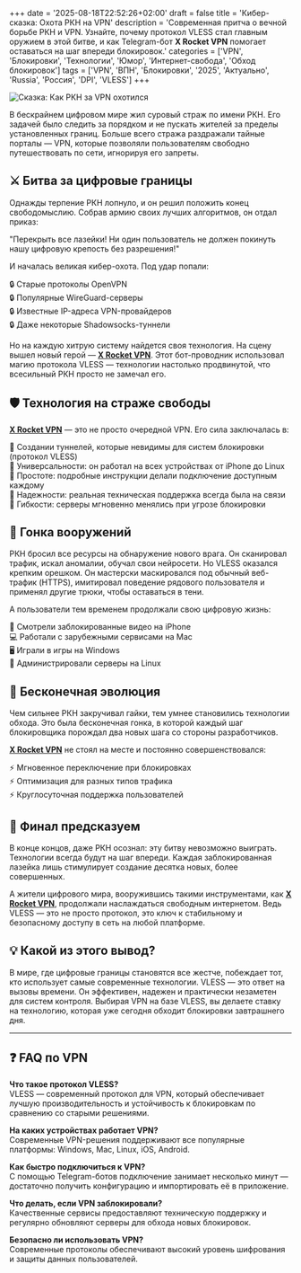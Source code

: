 +++
date = '2025-08-18T22:52:26+02:00'
draft = false
title = 'Кибер-сказка: Охота РКН на VPN'
description = 'Современная притча о вечной борьбе РКН и VPN. Узнайте, почему протокол VLESS стал главным оружием в этой битве, и как Telegram-бот **X Rocket VPN** помогает оставаться на шаг впереди блокировок.'
categories = ['VPN', 'Блокировки', 'Технологии', 'Юмор', 'Интернет-свобода', 'Обход блокировок']
tags = ['VPN', 'ВПН', 'Блокировки', '2025', 'Актуально', 'Russia', 'Россия', 'DPI', 'VLESS']
+++

![Сказка: Как РКН за VPN охотился](https://ladyfly-content.fra1.cdn.digitaloceanspaces.com/F3EB7B9D-FE98-4159-8A03-925C0103E45A.jpeg)

В бескрайнем цифровом мире жил суровый страж по имени РКН. Его задачей было следить за порядком и не пускать жителей за пределы установленных границ. Больше всего стража раздражали тайные порталы — VPN, которые позволяли пользователям свободно путешествовать по сети, игнорируя его запреты.

## ⚔️ Битва за цифровые границы

Однажды терпение РКН лопнуло, и он решил положить конец свободомыслию. Собрав армию своих лучших алгоритмов, он отдал приказ:

"Перекрыть все лазейки! Ни один пользователь не должен покинуть нашу цифровую крепость без разрешения!"

И началась великая кибер-охота. Под удар попали:

🔒 Старые протоколы OpenVPN  
🔒 Популярные WireGuard-серверы  
🔒 Известные IP-адреса VPN-провайдеров  
🔒 Даже некоторые Shadowsocks-туннели  

Но на каждую хитрую систему найдется своя технология. На сцену вышел новый герой — **[X Rocket VPN](https://t.me/X_Rocket_VPN_bot?start=ref-b-9)**. Этот бот-проводник использовал магию протокола VLESS — технологии настолько продвинутой, что всесильный РКН просто не замечал его.

## 🛡️ Технология на страже свободы

**[X Rocket VPN](https://t.me/X_Rocket_VPN_bot?start=ref-b-9)** — это не просто очередной VPN. Его сила заключалась в:

🎯 Создании туннелей, которые невидимы для систем блокировки (протокол VLESS)  
🎯 Универсальности: он работал на всех устройствах от iPhone до Linux  
🎯 Простоте: подробные инструкции делали подключение доступным каждому  
🎯 Надежности: реальная техническая поддержка всегда была на связи  
🎯 Гибкости: серверы мгновенно менялись при угрозе блокировки  

## 🧠 Гонка вооружений

РКН бросил все ресурсы на обнаружение нового врага. Он сканировал трафик, искал аномалии, обучал свои нейросети. Но VLESS оказался крепким орешком. Он мастерски маскировался под обычный веб-трафик (HTTPS), имитировал поведение рядового пользователя и применял другие трюки, чтобы оставаться в тени.

А пользователи тем временем продолжали свою цифровую жизнь:

📱 Смотрели заблокированные видео на iPhone  
💻 Работали с зарубежными сервисами на Mac  
🖥️ Играли в игры на Windows  
🐧 Администрировали серверы на Linux  

## 🔄 Бесконечная эволюция

Чем сильнее РКН закручивал гайки, тем умнее становились технологии обхода. Это была бесконечная гонка, в которой каждый шаг блокировщика порождал два новых шага со стороны разработчиков.

**[X Rocket VPN](https://t.me/X_Rocket_VPN_bot?start=ref-b-9)** не стоял на месте и постоянно совершенствовался:

⚡ Мгновенное переключение при блокировках  
⚡ Оптимизация для разных типов трафика  
⚡ Круглосуточная поддержка пользователей  

## 🏁 Финал предсказуем

В конце концов, даже РКН осознал: эту битву невозможно выиграть. Технологии всегда будут на шаг впереди. Каждая заблокированная лазейка лишь стимулирует создание десятка новых, более совершенных.

А жители цифрового мира, вооружившись такими инструментами, как **[X Rocket VPN](https://t.me/X_Rocket_VPN_bot?start=ref-b-9)**, продолжали наслаждаться свободным интернетом. Ведь VLESS — это не просто протокол, это ключ к стабильному и безопасному доступу в сеть на любой платформе.

## 💡 Какой из этого вывод?

В мире, где цифровые границы становятся все жестче, побеждает тот, кто использует самые современные технологии. VLESS — это ответ на вызовы времени. Он эффективен, надежен и практически незаметен для систем контроля. Выбирая VPN на базе VLESS, вы делаете ставку на технологию, которая уже сегодня обходит блокировки завтрашнего дня.

---

## ❓ FAQ по VPN

**Что такое протокол VLESS?**  
VLESS — современный протокол для VPN, который обеспечивает лучшую производительность и устойчивость к блокировкам по сравнению со старыми решениями.

**На каких устройствах работает VPN?**  
Современные VPN-решения поддерживают все популярные платформы: Windows, Mac, Linux, iOS, Android.

**Как быстро подключиться к VPN?**  
С помощью Telegram-ботов подключение занимает несколько минут — достаточно получить конфигурацию и импортировать её в приложение.

**Что делать, если VPN заблокировали?**  
Качественные сервисы предоставляют техническую поддержку и регулярно обновляют серверы для обхода новых блокировок.

**Безопасно ли использовать VPN?**  
Современные протоколы обеспечивают высокий уровень шифрования и защиты данных пользователей.